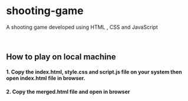 # shooting-game
A shooting game developed using HTML , CSS  and JavaScript


<br>

## How to play on local machine

#### 1. Copy the index.html, style.css and script.js file on your system then open index.html file in browser.

#### 2. Copy the merged.html file and open in browser
